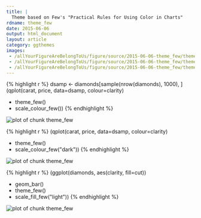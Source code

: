 ```yaml
---
title: |
  Theme based on Few's "Practical Rules for Using Color in Charts"
rdname: theme_few
date: 2015-06-06
output: html_document
layout: article
category: ggthemes
images:
 - /allYourFigureAreBelongToUs/figure/source/2015-06-06-theme_few/theme_few-1.png
 - /allYourFigureAreBelongToUs/figure/source/2015-06-06-theme_few/theme_few-2.png
 - /allYourFigureAreBelongToUs/figure/source/2015-06-06-theme_few/theme_few-3.png
---
```





{% highlight r %}
dsamp <- diamonds[sample(nrow(diamonds), 1000), ]
(qplot(carat, price, data=dsamp, colour=clarity)
+ theme_few()
+ scale_colour_few())
{% endhighlight %}

![plot of chunk theme_few](/allYourFigureAreBelongToUs/figure/source/2015-06-06-theme_few/theme_few-1.png) 

{% highlight r %}
(qplot(carat, price, data=dsamp, colour=clarity)
+ theme_few()
+ scale_colour_few("dark"))
{% endhighlight %}

![plot of chunk theme_few](/allYourFigureAreBelongToUs/figure/source/2015-06-06-theme_few/theme_few-2.png) 

{% highlight r %}
(ggplot(diamonds, aes(clarity, fill=cut))
+ geom_bar()
+ theme_few()
+ scale_fill_few("light"))
{% endhighlight %}

![plot of chunk theme_few](/allYourFigureAreBelongToUs/figure/source/2015-06-06-theme_few/theme_few-3.png) 